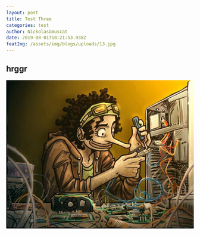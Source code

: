 ```yaml
---
layout: post
title: Test Three
categories: test
author: NickolasGmuscat
date: 2019-08-01T18:21:53.938Z
featImg: /assets/img/blogs/uploads/13.jpg
---
```

## hrggr

![](/assets/img/blogs/uploads/25.jpg)
